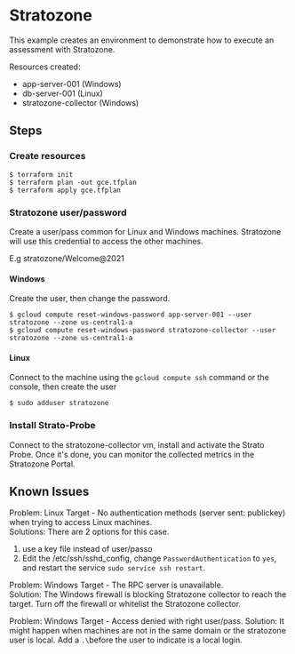 # Stratozone

This example creates an environment to demonstrate how to execute an assessment with Stratozone.

Resources created:
- app-server-001 (Windows)
- db-server-001 (Linux)
- stratozone-collector (Windows)

## Steps

### Create resources
```
$ terraform init
$ terraform plan -out gce.tfplan 
$ terraform apply gce.tfplan
```

### Stratozone user/password
Create a user/pass common for Linux and Windows machines. Stratozone will use this credential to access the other machines.

E.g stratozone/Welcome@2021

#### Windows

Create the user, then change the password.
```
$ gcloud compute reset-windows-password app-server-001 --user stratozone --zone us-central1-a
$ gcloud compute reset-windows-password stratozone-collector --user stratozone --zone us-central1-a
```

#### Linux
Connect to the machine using the `gcloud compute ssh` command or the console, then create the user
```
$ sudo adduser stratozone 
```

### Install Strato-Probe

Connect to the stratozone-collector vm, install and activate the Strato Probe.
Once it's done, you can monitor the collected metrics in the Stratozone Portal.


## Known Issues
Problem: Linux Target - No authentication methods (server sent: publickey) when trying to access Linux machines.  
Solutions: There are 2 options for this case.
  1) use a key file instead of user/passo
  2) Edit the /etc/ssh/sshd_config, change `PasswordAuthentication` to `yes`, and restart the service `sudo service ssh restart`.

Problem: Windows Target - The RPC server is unavailable.  
Solution: The Windows firewall is blocking Stratozone collector to reach the target. Turn off the firewall or whitelist the Stratozone collector.

Problem: Windows Target - Access denied with right user/pass.
Solution: It might happen when machines are not in the same domain or the stratozone user is local. Add a `.\`before the user to indicate is a local login.

